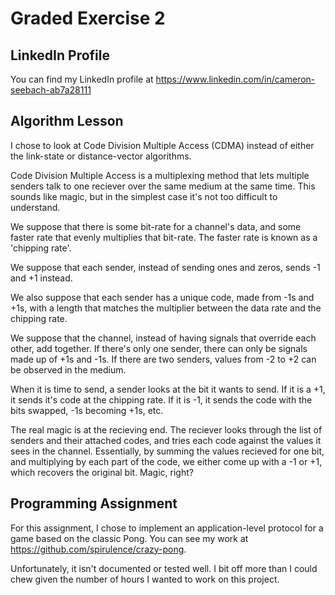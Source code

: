 # Graded Exercise 2

## LinkedIn Profile

You can find my LinkedIn profile at 
https://www.linkedin.com/in/cameron-seebach-ab7a28111

## Algorithm Lesson

I chose to look at Code Division Multiple Access (CDMA) instead of either the 
link-state or distance-vector algorithms.

Code Division Multiple Access is a multiplexing method that lets multiple 
senders talk to one reciever over the same medium at the same time. This sounds 
like magic, but in the simplest case it's not too difficult to understand.

We suppose that there is some bit-rate for a channel's data, and some faster rate
that evenly multiplies that bit-rate. The faster rate is known as a 'chipping
rate'.

We suppose that each sender, instead of sending ones and zeros, sends -1 and +1
instead.

We also suppose that each sender has a unique code, made from -1s and +1s,
with a length that matches the multiplier between the data rate and the chipping
rate.

We suppose that the channel, instead of having signals that override each other,
add together. If there's only one sender, there can only be signals made up of
+1s and -1s. If there are two senders, values from -2 to +2 can be observed in 
the medium.

When it is time to send, a sender looks at the bit it wants to send. If it is a
+1, it sends it's code at the chipping rate. If it is -1, it sends the code with
the bits swapped, -1s becoming +1s, etc.

The real magic is at the recieving end. The reciever looks through the list of
senders and their attached codes, and tries each code against the values it
sees in the channel. Essentially, by summing the values recieved for one bit,
and multiplying by each part of the code, we either come up with a -1 or +1, 
which recovers the original bit. Magic, right?

## Programming Assignment

For this assignment, I chose to implement an application-level protocol for a 
game based on the classic Pong. You can see my work at 
https://github.com/spirulence/crazy-pong.

Unfortunately, it isn't documented or tested well. I bit off more than I could 
chew given the number of hours I wanted to work on this project.